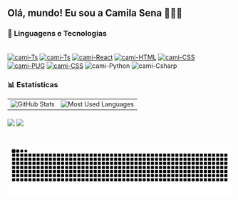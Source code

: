 ## Olá, mundo! Eu sou a Camila Sena 👩🏻‍💻

<!-- **`Desenvolvedora FullStack`** -->

### 🤖 Linguagens e Tecnologias

<div style="display: inline_block"><br>
  <a href="https://262.ecma-international.org/14.0/" target="_blank"><img align="center" alt="cami-Ts" height="30" width="40" src="https://cdn.jsdelivr.net/gh/devicons/devicon@latest/icons/javascript/javascript-original.svg"></a>
  <a href="https://www.typescriptlang.org/" target="_blank"><img align="center" alt="cami-Ts" height="30" width="40" src="https://cdn.jsdelivr.net/gh/devicons/devicon@latest/icons/typescript/typescript-original.svg"></a>
  <a href="https://react.dev/" target="_blank"><img align="center" alt="cami-React" height="30" width="40" src="https://cdn.jsdelivr.net/gh/devicons/devicon@latest/icons/react/react-original.svg"></a>
  <a href="https://html.spec.whatwg.org/multipage/"><img align="center" alt="cami-HTML" height="30" width="40" src="https://cdn.jsdelivr.net/gh/devicons/devicon@latest/icons/html5/html5-original.svg"></a>
  <a href="https://developer.mozilla.org/en-US/docs/Web/CSS"><img align="center" alt="cami-CSS" height="30" width="40" src="https://cdn.jsdelivr.net/gh/devicons/devicon@latest/icons/css3/css3-original.svg"></a>
   <a href="https://pugjs.org/api/getting-started.html"><img align="center" alt="cami-PUG" height="30" width="40" src="https://pugjs.org/images/favicon-32x32.png"></a>
  <a href="https://tailwindcss.com"><img align="center" alt="cami-CSS" height="30" width="40" src="https://cdn.jsdelivr.net/gh/devicons/devicon@latest/icons/tailwindcss/tailwindcss-original.svg"></a>
  <img align="center" alt="cami-Python" height="30" width="40" src="https://cdn.jsdelivr.net/gh/devicons/devicon@latest/icons/python/python-original.svg">
  <img align="center" alt="cami-Csharp" height="30" width="40" src="https://cdn.jsdelivr.net/gh/devicons/devicon@latest/icons/csharp/csharp-original.svg">
</div>

### 📊 Estatísticas

<table>
  <tr>
    <td>
      <img 
        alt="GitHub Stats" 
        height="180" 
        src="https://github-readme-stats.vercel.app/api?username=camilasena-a&show_icons=true&theme=tokyonight&include_all_commits=true&locale=pt-br" 
      />
    </td>
    <td>
      <img 
        alt="Most Used Languages" 
        height="181" 
        src="https://github-readme-stats.vercel.app/api/top-langs/?username=camilasena-a&theme=tokyonight&layout=compact&custom_title=Tecnologias&langs_count=9" 
      />
    </td>
  </tr>
</table>

<div style="margin-top: 20px;">
  <a href = "mailto:camilasenaraujo@gmail.com"><img src="https://img.shields.io/badge/-Gmail-%23333?style=for-the-badge&logo=gmail&logoColor=white" target="_blank"></a>
  <a href="https://www.linkedin.com/in/camila-ara%C3%BAjo-994118204/" target="_blank"><img src="https://img.shields.io/badge/-LinkedIn-%230077B5?style=for-the-badge&logo=linkedin&logoColor=white" target="_blank"></a> 
</div>

#

<picture>
  <source media="(prefers-color-scheme: dark)" srcset="https://raw.githubusercontent.com/camilasena-a/camilasena-a/output/github-contribution-grid-snake-dark.svg">
  <source media="(prefers-color-scheme: light)" srcset="https://raw.githubusercontent.com/camilasena-a/camilasena-a/output/github-contribution-grid-snake-dark.svg">
  <img align="center" alt="github contribution grid snake animation" src="https://raw.githubusercontent.com/camilasena-a/camilasena-a/output/github-contribution-grid-snake.svg">
</picture>
